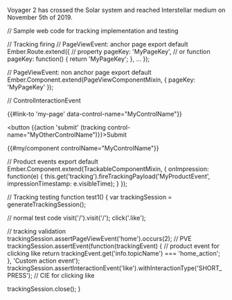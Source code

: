 Voyager 2 has crossed the Solar system and reached Interstellar medium on November 5th of 2019.

// Sample web code for tracking implementation and testing

// Tracking firing
// PageViewEvent: anchor page
export default Ember.Route.extend({
  // property 
  pageKey: 'MyPageKey',
  // or function
  pageKey: function() { return 'MyPageKey'; },
  ...
});

// PageViewEvent: non anchor page
export default Ember.Component.extend(PageViewComponentMixin, {
  pageKey: 'MyPageKey'
});

// ControlInteractionEvent
<!-- link -->
{{#link-to 'my-page' data-control-name="MyControlName"}}

<!-- button -->
<button {{action 'submit' (tracking control-name="MyOtherControlName")}}>Submit</button>

<!-- component -->
{{#my/component controlName="MyControlName"}}

// Product events
export default Ember.Component.extend(TrackableComponentMixin, {
  onImpression: function(e) {
	  this.get('tracking').fireTrackingPayload('MyProductEvent', impressionTimestamp: e.visibleTime);
  }
});

// Tracking testing
function test1() {
  var trackingSession = generateTrackingSession();

  // normal test code
  visit('/').visit('/');
  click('.like');

  // tracking validation
  trackingSession.assertPageViewEvent('home').occurs(2); // PVE
  trackingSession.assertEvent(function(trackingEvent) {  // product event for clicking like
      return trackingEvent.get('info.topicName') === 'home_action';
    }, 'Custom action event');
  trackingSession.assertInteractionEvent('like').withInteractionType('SHORT_PRESS'); // CIE for clicking like

  trackingSession.close();
}
  					        
